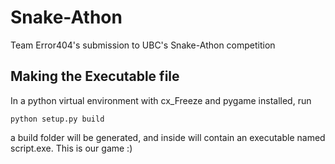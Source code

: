 # Snake-Athon
Team Error404's submission to UBC's Snake-Athon competition

## Making the Executable file
In a python virtual environment with cx_Freeze and pygame installed, run

`python setup.py build`

a build folder will be generated, and inside will contain an executable named script.exe. This is our game :)